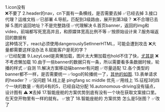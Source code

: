 1.icon没有  
❌不要了
2.header的nav，cn下面有一条横线，是否需要去掉
✅已经去掉
3.接口代理？运维文档
✅已部署
4.导航，匹配到3级路由，展开到第3级？
❌不合理已去掉
5.图片返回地址？不是完整路径
✅代理解决
6.首页banner，返回的img和video，前端都写死宽高并且，和原媒体宽高比例不等
✅按原始设计来
7.服务端返回的数据有<br/>这种情况下，react必须使用dangerouslySetInnerHTML，可能会遭到攻击
❌大量都需要这样没办法
8.赋能客户是死的字？     
✅已经配置
9.LazyLoad是真懒加载，图片太大懒加载也hold不住了快，[尤其是](http://horizon.wx.h5work.com/upload/202009/04/banner221841599230448.png)
❌不考虑懒加载
10.由于一些banner的数据只有一条，所以需要看多条数据时候，轮播的样式
✅自测
11.解决方案移动端banner有问题
✅尽量适配
12.各个类型的banner都不一样，是否需要统一
✅logo的轮播统一了，[其他的如图](./轮播样式e.g.png).
13.表单请求的header？
✅没问题
14.线上是 pingfang sc middle 优先
✅用线上
15.征程3的四个一块的数量
✅有的4有的5，已经自动分配
16.autonomous-driving没有锚点，设计图有 ⚠️
❌去掉
17.智能座舱的方案优势到底有没有一个块在获取文案接口里。在天空开物里有一样的就有。
✅放了
18.智能座舱的 方案优势  怎么是5张图？
✅改了


